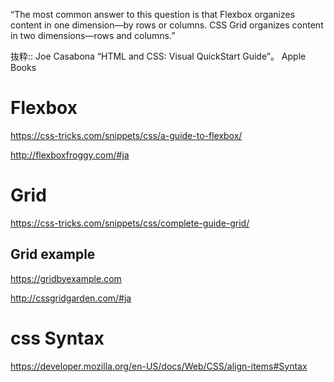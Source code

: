 “The most common answer to this question is that Flexbox organizes content in one dimension—by rows or columns. CSS Grid organizes content in two dimensions—rows and columns.”

抜粋:: Joe Casabona  “HTML and CSS: Visual QuickStart Guide”。 Apple Books  

# Flexbox
https://css-tricks.com/snippets/css/a-guide-to-flexbox/

http://flexboxfroggy.com/#ja

# Grid
https://css-tricks.com/snippets/css/complete-guide-grid/

## Grid example
https://gridbyexample.com

http://cssgridgarden.com/#ja


# css Syntax
https://developer.mozilla.org/en-US/docs/Web/CSS/align-items#Syntax
